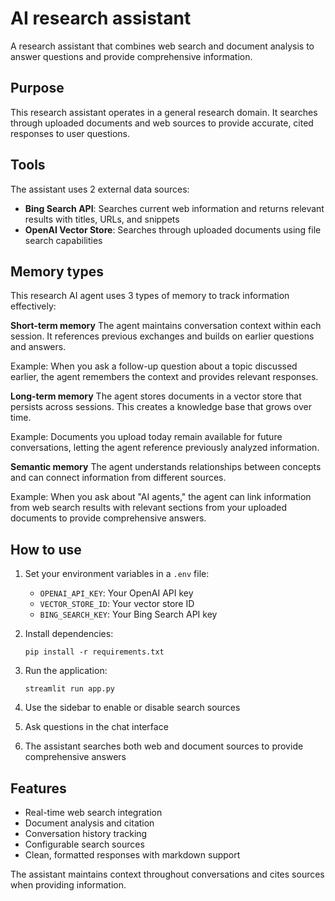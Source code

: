 # AI research assistant

A research assistant that combines web search and document analysis to answer questions and provide comprehensive information.

## Purpose

This research assistant operates in a general research domain. It searches through uploaded documents and web sources to provide accurate, cited responses to user questions.

## Tools

The assistant uses 2 external data sources:

- **Bing Search API**: Searches current web information and returns relevant results with titles, URLs, and snippets
- **OpenAI Vector Store**: Searches through uploaded documents using file search capabilities

## Memory types

This research AI agent uses 3 types of memory to track information effectively:

**Short-term memory**
The agent maintains conversation context within each session. It references previous exchanges and builds on earlier questions and answers.

Example: When you ask a follow-up question about a topic discussed earlier, the agent remembers the context and provides relevant responses.

**Long-term memory**
The agent stores documents in a vector store that persists across sessions. This creates a knowledge base that grows over time.

Example: Documents you upload today remain available for future conversations, letting the agent reference previously analyzed information.

**Semantic memory**
The agent understands relationships between concepts and can connect information from different sources.

Example: When you ask about "AI agents," the agent can link information from web search results with relevant sections from your uploaded documents to provide comprehensive answers.

## How to use

1. Set your environment variables in a `.env` file:
   - `OPENAI_API_KEY`: Your OpenAI API key
   - `VECTOR_STORE_ID`: Your vector store ID
   - `BING_SEARCH_KEY`: Your Bing Search API key

2. Install dependencies:
   ```
   pip install -r requirements.txt
   ```

3. Run the application:
   ```
   streamlit run app.py
   ```

4. Use the sidebar to enable or disable search sources
5. Ask questions in the chat interface
6. The assistant searches both web and document sources to provide comprehensive answers

## Features

- Real-time web search integration
- Document analysis and citation
- Conversation history tracking
- Configurable search sources
- Clean, formatted responses with markdown support

The assistant maintains context throughout conversations and cites sources when providing information.